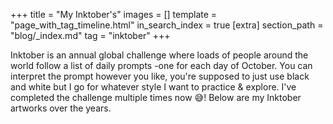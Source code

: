 +++
title = "My Inktober's"
images = []
template = "page_with_tag_timeline.html"
in_search_index = true
[extra]
section_path = "blog/_index.md"
tag = "inktober" 
+++

Inktober is an annual global challenge where loads of people around the world follow a list of daily prompts -one for each day of October. You can interpret the prompt however you like, you're supposed to just use black and white but I go for whatever style I want to practice & explore. I've completed the challenge multiple times now 😅! Below are my Inktober artworks over the years.
